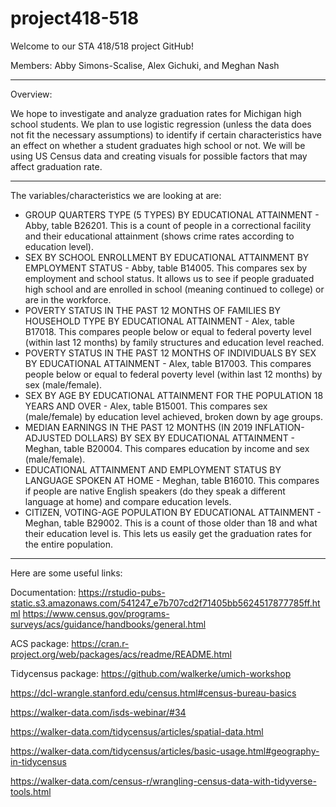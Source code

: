 # project418-518

Welcome to our STA 418/518 project GitHub!

Members: Abby Simons-Scalise, Alex Gichuki, and Meghan Nash

---------------------------------------------------------------------------

Overview:

We hope to investigate and analyze graduation rates for Michigan high school students. We plan to use logistic regression (unless the data does not fit the necessary assumptions) to identify if certain characteristics have an effect on whether a student graduates high school or not. We will be using US Census data and creating visuals for possible factors that may affect graduation rate.

---------------------------------------------------------------------------

The variables/characteristics we are looking at are:
- GROUP QUARTERS TYPE (5 TYPES) BY EDUCATIONAL ATTAINMENT - Abby, table B26201. This is a count of people in a correctional facility and their educational attainment (shows crime rates according to education level).
- SEX BY SCHOOL ENROLLMENT BY EDUCATIONAL ATTAINMENT BY EMPLOYMENT STATUS - Abby, table B14005. This compares sex by employment and school status. It allows us to see if people graduated high school and are enrolled in school (meaning continued to college) or are in the workforce.
- POVERTY STATUS IN THE PAST 12 MONTHS OF FAMILIES BY HOUSEHOLD TYPE BY EDUCATIONAL ATTAINMENT - Alex, table B17018. This compares people below or equal to federal poverty level (within last 12 months) by family structures and education level reached.
- POVERTY STATUS IN THE PAST 12 MONTHS OF INDIVIDUALS BY SEX BY EDUCATIONAL ATTAINMENT - Alex, table B17003. This compares people below or equal to federal poverty level (within last 12 months) by sex (male/female).
- SEX BY AGE BY EDUCATIONAL ATTAINMENT FOR THE POPULATION 18 YEARS AND OVER - Alex, table B15001. This compares sex (male/female) by education level achieved, broken down by age groups.
- MEDIAN EARNINGS IN THE PAST 12 MONTHS (IN 2019 INFLATION-ADJUSTED DOLLARS) BY SEX BY EDUCATIONAL ATTAINMENT - Meghan, table B20004. This compares education by income and sex (male/female).
- EDUCATIONAL ATTAINMENT AND EMPLOYMENT STATUS BY LANGUAGE SPOKEN AT HOME - Meghan, table B16010. This compares if people are native English speakers (do they speak a different language at home) and compare education levels.
- CITIZEN, VOTING-AGE POPULATION BY EDUCATIONAL ATTAINMENT - Meghan, table B29002. This is a count of those older than 18 and what their education level is. This lets us easily get the graduation rates for the entire population.

---------------------------------------------------------------------------

Here are some useful links:

Documentation:
https://rstudio-pubs-static.s3.amazonaws.com/541247_e7b707cd2f71405bb5624517877785ff.html
https://www.census.gov/programs-surveys/acs/guidance/handbooks/general.html

ACS package:
https://cran.r-project.org/web/packages/acs/readme/README.html

Tidycensus package:
https://github.com/walkerke/umich-workshop

https://dcl-wrangle.stanford.edu/census.html#census-bureau-basics

https://walker-data.com/isds-webinar/#34

https://walker-data.com/tidycensus/articles/spatial-data.html

https://walker-data.com/tidycensus/articles/basic-usage.html#geography-in-tidycensus

https://walker-data.com/census-r/wrangling-census-data-with-tidyverse-tools.html
